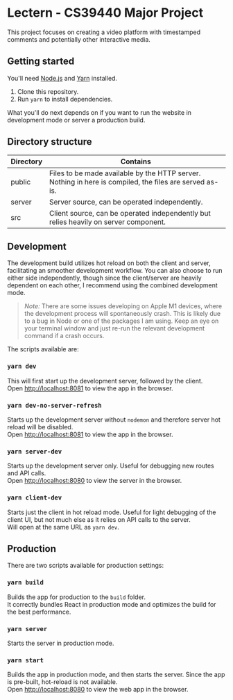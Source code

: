 # Lectern - CS39440 Major Project

This project focuses on creating a video platform with timestamped comments and potentially other interactive media.

## Getting started

You'll need [Node.js](https://nodejs.org/download/) and [Yarn](https://classic.yarnpkg.com/lang/en/) installed.

1. Clone this repository.
2. Run `yarn` to install dependencies.

What you'll do next depends on if you want to run the website in development mode or server a production build.

## Directory structure

|Directory|Contains|
|-|-|
|public|Files to be made available by the HTTP server. Nothing in here is compiled, the files are served as-is.|
|server|Server source, can be operated independently.|
|src|Client source, can be operated independently but relies heavily on server component.|

## Development

The development build utilizes hot reload on both the client and server, facilitating an smoother development workflow. 
You can also choose to run either side independently, though since the client/server are heavily dependent on each other, 
I recommend using the combined development mode.

> *Note:* There are some issues developing on Apple M1 devices, where the development process will spontaneously crash. 
This is likely due to a bug in Node or one of the packages I am using. Keep an eye on your terminal window and just 
re-run the relevant development command if a crash occurs.

The scripts available are:

### `yarn dev`

This will first start up the development server, followed by the client.\
Open [http://localhost:8081](http://localhost:8081) to view the app in the browser.

### `yarn dev-no-server-refresh`
Starts up the development server without `nodemon` and therefore server hot reload will be disabled.\
Open [http://localhost:8081](http://localhost:8081) to view the app in the browser.

### `yarn server-dev`

Starts up the development server only. Useful for debugging new routes and API calls.\
Open [http://localhost:8080](http://localhost:8080) to view the server in the browser.

### `yarn client-dev`

Starts just the client in hot reload mode. Useful for light debugging of the client UI, but not much else as it relies 
on API calls to the server.\
Will open at the same URL as `yarn dev`.

## Production

There are two scripts available for production settings:
### `yarn build`
Builds the app for production to the `build` folder.\
It correctly bundles React in production mode and optimizes the build for the best performance.

### `yarn server`
Starts the server in production mode.

### `yarn start`
Builds the app in production mode, and then starts the server. Since the app is pre-built, hot-reload is not available.\
Open [http://localhost:8080](http://localhost:8080) to view the web app in the browser.